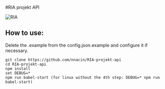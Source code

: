 #RIA projekt API

![RIA](http://www.riteh.uniri.hr/static/dkms/img/logo-st-bluehalo.hr.png)

## How to use:
Delete the .example from the config.json.example and configure it if necessary.

```
git clone https://github.com/nnacin/RIA-projekt-api
cd RIA-projekt-api
npm install
set DEBUG=*
npm run babel-start (for linux without the 4th step: DEBUG=* npm run babel-start)
```
